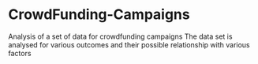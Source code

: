 # CrowdFunding-Campaigns
Analysis of a set of data for crowdfunding campaigns 
The data set is analysed for various outcomes and their possible relationship with various factors 
